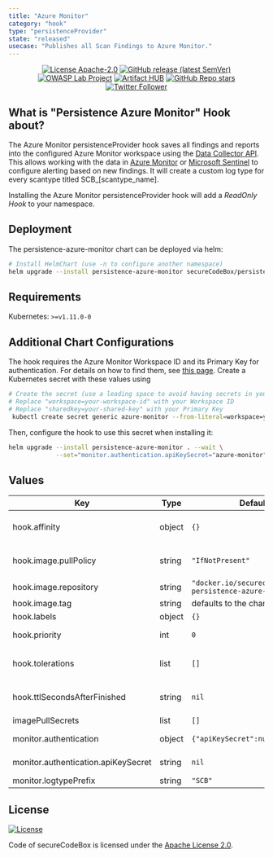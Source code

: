 ```yaml
---
title: "Azure Monitor"
category: "hook"
type: "persistenceProvider"
state: "released"
usecase: "Publishes all Scan Findings to Azure Monitor."
---
```


<!--
SPDX-FileCopyrightText: the secureCodeBox authors

SPDX-License-Identifier: Apache-2.0
-->
<!--
.: IMPORTANT! :.
--------------------------
This file is generated automatically with `helm-docs` based on the following template files:
- ./.helm-docs/templates.gotmpl (general template data for all charts)
- ./chart-folder/.helm-docs.gotmpl (chart specific template data)

Please be aware of that and apply your changes only within those template files instead of this file.
Otherwise your changes will be reverted/overwritten automatically due to the build process `./.github/workflows/helm-docs.yaml`
--------------------------
-->

<p align="center">
  <a href="https://opensource.org/licenses/Apache-2.0"><img alt="License Apache-2.0" src="https://img.shields.io/badge/License-Apache%202.0-blue.svg"/></a>
  <a href="https://github.com/secureCodeBox/secureCodeBox/releases/latest"><img alt="GitHub release (latest SemVer)" src="https://img.shields.io/github/v/release/secureCodeBox/secureCodeBox?sort=semver"/></a>
  <a href="https://owasp.org/www-project-securecodebox/"><img alt="OWASP Lab Project" src="https://img.shields.io/badge/OWASP-Lab%20Project-yellow"/></a>
  <a href="https://artifacthub.io/packages/search?repo=securecodebox"><img alt="Artifact HUB" src="https://img.shields.io/endpoint?url=https://artifacthub.io/badge/repository/securecodebox"/></a>
  <a href="https://github.com/secureCodeBox/secureCodeBox/"><img alt="GitHub Repo stars" src="https://img.shields.io/github/stars/secureCodeBox/secureCodeBox?logo=GitHub"/></a>
  <a href="https://twitter.com/securecodebox"><img alt="Twitter Follower" src="https://img.shields.io/twitter/follow/securecodebox?style=flat&color=blue&logo=twitter"/></a>
</p>

## What is "Persistence Azure Monitor" Hook about?
The Azure Monitor persistenceProvider hook saves all findings and reports into the configured Azure Monitor workspace using the [Data Collector API](https://docs.microsoft.com/en-us/azure/azure-monitor/logs/data-collector-api).
This allows working with the data in [Azure Monitor](https://azure.microsoft.com/en-us/services/monitor/) or [Microsoft Sentinel](https://docs.microsoft.com/en-us/azure/sentinel/overview) to configure alerting based on new findings.
It will create a custom log type for every scantype titled SCB_[scantype_name].

Installing the Azure Monitor persistenceProvider hook will add a _ReadOnly Hook_ to your namespace.

## Deployment
The persistence-azure-monitor chart can be deployed via helm:

```bash
# Install HelmChart (use -n to configure another namespace)
helm upgrade --install persistence-azure-monitor secureCodeBox/persistence-azure-monitor
```

## Requirements

Kubernetes: `>=v1.11.0-0`

## Additional Chart Configurations
The hook requires the Azure Monitor Workspace ID and its Primary Key for authentication. For details on how to find them, see [this page](https://docs.microsoft.com/en-us/azure/azure-monitor/logs/data-collector-api#sample-requests).
Create a Kubernetes secret with these values using

```bash
# Create the secret (use a leading space to avoid having secrets in your shell history)
# Replace "workspace=your-workspace-id" with your Workspace ID
# Replace "sharedkey=your-shared-key" with your Primary Key
 kubectl create secret generic azure-monitor --from-literal=workspace=your-workspace-id --from-literal=sharedkey=your-shared-key
```

Then, configure the hook to use this secret when installing it:
```bash
helm upgrade --install persistence-azure-monitor . --wait \
             --set="monitor.authentication.apiKeySecret="azure-monitor""
```

## Values

| Key | Type | Default | Description |
|-----|------|---------|-------------|
| hook.affinity | object | `{}` | Optional affinity settings that control how the hook job is scheduled (see: https://kubernetes.io/docs/tasks/configure-pod-container/assign-pods-nodes-using-node-affinity/) |
| hook.image.pullPolicy | string | `"IfNotPresent"` | Image pull policy. One of Always, Never, IfNotPresent. Defaults to Always if :latest tag is specified, or IfNotPresent otherwise. More info: https://kubernetes.io/docs/concepts/containers/images#updating-images |
| hook.image.repository | string | `"docker.io/securecodebox/hook-persistence-azure-monitor"` | Hook image repository |
| hook.image.tag | string | defaults to the charts version | Container image tag |
| hook.labels | object | `{}` | Add Kubernetes Labels to the hook definition |
| hook.priority | int | `0` | Hook priority. Higher priority Hooks are guaranteed to execute before low priority Hooks. |
| hook.tolerations | list | `[]` | Optional tolerations settings that control how the hook job is scheduled (see: https://kubernetes.io/docs/concepts/scheduling-eviction/taint-and-toleration/) |
| hook.ttlSecondsAfterFinished | string | `nil` | Seconds after which the kubernetes job for the hook will be deleted. Requires the Kubernetes TTLAfterFinished controller: https://kubernetes.io/docs/concepts/workloads/controllers/ttlafterfinished/ |
| imagePullSecrets | list | `[]` |  |
| monitor.authentication | object | `{"apiKeySecret":null}` | Configure authentication schema and credentials the persistence provider should use to connect to Azure Monitor |
| monitor.authentication.apiKeySecret | string | `nil` | Link a pre-existing generic secret with `workspace` and `sharedkey` key / value pairs |
| monitor.logtypePrefix | string | `"SCB"` |  |

## License
[![License](https://img.shields.io/badge/License-Apache%202.0-blue.svg)](https://opensource.org/licenses/Apache-2.0)

Code of secureCodeBox is licensed under the [Apache License 2.0][scb-license].

[scb-owasp]: https://www.owasp.org/index.php/OWASP_secureCodeBox
[scb-docs]: https://docs.securecodebox.io/
[scb-site]: https://www.securecodebox.io/
[scb-github]: https://github.com/secureCodeBox/
[scb-twitter]: https://twitter.com/secureCodeBox
[scb-slack]: https://join.slack.com/t/securecodebox/shared_invite/enQtNDU3MTUyOTM0NTMwLTBjOWRjNjVkNGEyMjQ0ZGMyNDdlYTQxYWQ4MzNiNGY3MDMxNThkZjJmMzY2NDRhMTk3ZWM3OWFkYmY1YzUxNTU
[scb-license]: https://github.com/secureCodeBox/secureCodeBox/blob/master/LICENSE

